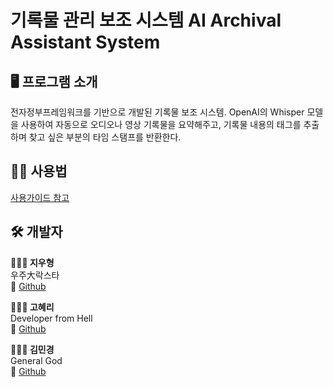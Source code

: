 # 기록물 관리 보조 시스템 AI Archival Assistant System

## 🖥️ 프로그램 소개
전자정부프레임워크를 기반으로 개발된 기록물 보조 시스템. 
OpenAI의 Whisper 모델을 사용하여 자동으로 오디오나 영상 기록물을 요약해주고, 기록물 내용의 태그를 추출하며 찾고 싶은 부분의 타임 스탬프를 반환한다.

## 💁🏻 사용법
[사용가이드 참고](guide.pdf)

## 🛠️ 개발자
**🧑🏻‍💻 지우형**
<br/>우주大락스타
<br/>🔗 [Github](https://github.com/Here-Comes-The-Sun)

**👩🏻‍💻 고혜리**
<br/>Developer from Hell
<br/>🔗 [Github](https://github.com/highlyko17)

**👩🏻‍💻 김민경**
<br/>General God
<br/>🔗 [Github](https://github.com/MinkyoungKim-22100090)
